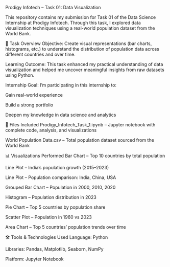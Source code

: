 Prodigy Infotech – Task 01: Data Visualization

This repository contains my submission for Task 01 of the Data Science Internship at Prodigy Infotech. Through this task, I explored data visualization techniques using a real-world population dataset from the World Bank.

📌 Task Overview
Objective:
Create visual representations (bar charts, histograms, etc.) to understand the distribution of population data across different countries and over time.

Learning Outcome:
This task enhanced my practical understanding of data visualization and helped me uncover meaningful insights from raw datasets using Python.

Internship Goal:
I’m participating in this internship to:

Gain real-world experience

Build a strong portfolio

Deepen my knowledge in data science and analytics

📁 Files Included
Prodigy_Infotech_Task_1.ipynb – Jupyter notebook with complete code, analysis, and visualizations

World Population Data.csv – Total population dataset sourced from the World Bank

📊 Visualizations Performed
Bar Chart – Top 10 countries by total population

Line Plot – India’s population growth (2015–2023)

Line Plot – Population comparison: India, China, USA

Grouped Bar Chart – Population in 2000, 2010, 2020

Histogram – Population distribution in 2023

Pie Chart – Top 5 countries by population share

Scatter Plot – Population in 1960 vs 2023

Area Chart – Top 5 countries’ population trends over time

🛠️ Tools & Technologies Used
Language: Python

Libraries: Pandas, Matplotlib, Seaborn, NumPy

Platform: Jupyter Notebook
